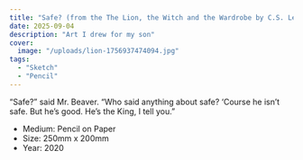 ```yaml
---
title: "Safe? (from the The Lion, the Witch and the Wardrobe by C.S. Lewis)"
date: 2025-09-04
description: "Art I drew for my son"
cover:
  image: "/uploads/lion-1756937474094.jpg"
tags:
  - "Sketch"
  - "Pencil"
---
```


“Safe?” said Mr. Beaver. “Who said anything about safe? ‘Course he isn’t safe. But he’s good. He’s the King, I tell you.”

- Medium: Pencil on Paper
- Size: 250mm x 200mm
- Year: 2020








